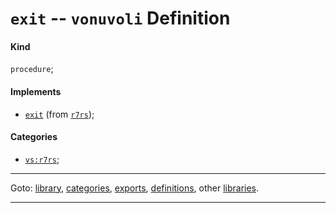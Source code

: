 

<a id='definition__vonuvoli__exit'></a>

# `exit` -- `vonuvoli` Definition


<a id='definition__vonuvoli__exit__kind'></a>

#### Kind

`procedure`;


<a id='definition__vonuvoli__exit__implements'></a>

#### Implements

 * [`exit`](../../r7rs/definitions/exit.md#definition__r7rs__exit) (from [`r7rs`](../../r7rs/_index.md#library__r7rs));


<a id='definition__vonuvoli__exit__categories'></a>

#### Categories

 * [`vs:r7rs`](../../vonuvoli/categories/vs_3a_r7rs.md#category__vonuvoli__vs_3a_r7rs);

----

Goto: [library](../../vonuvoli/_index.md#library__vonuvoli), [categories](../../vonuvoli/categories/_index.md#toc__vonuvoli__categories), [exports](../../vonuvoli/exports/_index.md#toc__vonuvoli__exports), [definitions](../../vonuvoli/definitions/_index.md#toc__vonuvoli__definitions), other [libraries](../../_libraries.md#toc__libraries).

----

